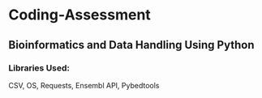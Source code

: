 # Coding-Assessment

## Bioinformatics and Data Handling Using Python

### Libraries Used:
CSV,
OS,
Requests,
Ensembl API,
Pybedtools


